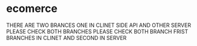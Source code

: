 # ecomerce

THERE ARE TWO BRANCES ONE IN  CLINET SIDE API AND OTHER SERVER PLEASE CHECK BOTH BRANCHES
PLEASE CHECK BOTH BRANCH FRIST BRANCHES IN CLINET AND SECOND IN SERVER
